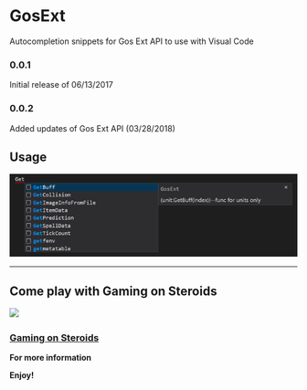 # GosExt 

Autocompletion snippets for Gos Ext API to use with Visual Code

### 0.0.1
Initial release of 06/13/2017

### 0.0.2
Added updates of Gos Ext API (03/28/2018)

## Usage

![usage](https://raw.githubusercontent.com/yaddle/VS-Code/master/image/usage.png)

-----------------------------------------------------------------------------------------------------------

## Come play with Gaming on Steroids
[<img src="https://i.imgur.com/5rkNixK.png">](http://gamingonsteroids.com/)
### [Gaming on Steroids](http://gamingonsteroids.com/)
**For more information**


**Enjoy!**
